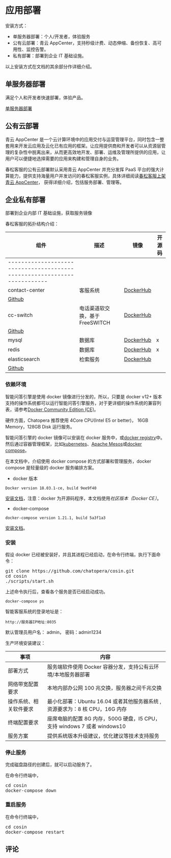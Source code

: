 # 应用部署

安装方式：

- 单服务器部署：个人/开发者，体验服务
- 公有云部署：青云 AppCenter，支持秒级计费、动态伸缩、备份恢复、高可用性、监控告警。
- 私有部署：部署到企业 IT 基础设施。

以上安装方式在文档的其余部分作详细介绍。

## 单服务器部署

满足个人和开发者快速部署，体验产品。

[单服务器部署](https://github.com/chatopera/cosin/wiki/%E6%9C%8D%E5%8A%A1%E5%99%A8%E9%83%A8%E7%BD%B2#%E5%8D%95%E6%9C%8D%E5%8A%A1%E5%99%A8%E9%83%A8%E7%BD%B2)

## 公有云部署

青云 AppCenter
是一个云计算环境中的应用交付与运营管理平台，同时包含一整套用来开发云应用及云化已有应用的框架。让应用提供商和开发者可以从资源层管理的复杂性中脱离出来，从而更高效地开发、部署、运维及管理所提供的应用，让用户可以便捷地选择需要的应用来构建和管理自身的业务。

春松客服的公有云部署默认采用青云 AppCenter 并充分发挥 PaaS 平台的强大计算能力，提供支持海量用户并发访问的春松客服实例，具体详细阅读<a
    href="https://github.com/chatopera/cosin/wiki/%E6%98%A5%E6%9D%BE%E5%AE%A2%E6%9C%8D%E4%B8%8A%E6%9E%B6%E9%9D%92%E4%BA%91AppCenter"
    target="_blank">春松客服上架青云 AppCenter</a>， 获得详细介绍，包括服务部署、管理等。

## 企业私有部署

部署到企业内部 IT 基础设施，获取服务镜像

春松客服的拓扑结构介绍：

| 组件                                                                     | 描述                            | 镜像                                                            | 开源码 |
| ------------------------------------------------------------------------ | ------------------------------- | --------------------------------------------------------------- | ------ |
| ------------------------------------------------------------------------ |
| contact-center                                                           | 客服系统                        | [DockerHub](https://hub.docker.com/r/chatopera/contact-center/) |
| [Github](https://github.com/chatopera/cosin/tree/develop/contact-center) |
| cc-switch                                                                | 电话渠道软交换，基于 FreeSWITCH | [DockerHub](https://hub.docker.com/r/chatopera/cc-switch/)      |
| [Github](https://github.com/chatopera/cosin/tree/develop/cc-switch)      |
| mysql                                                                    | 数据库                          | [DockerHub](https://hub.docker.com/_/mysql/)                    | x      |
| redis                                                                    | 数据库                          | [DockerHub](https://hub.docker.com/_/redis/)                    | x      |
| elasticsearch                                                            | 检索服务                        | [DockerHub](https://hub.docker.com/_/elasticsearch/)            |
| [Github](https://github.com/elastic/elasticsearch)                       |

### 依赖环境

智能问答引擎是使用 docker 镜像进行分发的，所以，只要是 docker v12+ 版本支持的操作系统都可以运行智能问答引擎服务，对于更详细的操作系统的兼容列表，请参考[Docker Community Edition
(CE)](https://www.docker.com/community-edition)。

硬件方面，Chatopera 推荐使用 4Core CPU(Intel E5 or better)， 16GB Memory，128GB Disk 运行服务。

智能问答引擎的 docker 镜像可以安装在 docker 服务中，或[docker
registry](https://docs.docker.com/registry/)中。然后通过容器管理框架，比如[kubernetes](https://kubernetes.io/)、[Apache
Mesos](http://mesos.apache.org/)或[docker compose](https://docs.docker.com/compose/)。

在本文档中，介绍使用 docker compose 的方式部署和管理服务，docker compose 是轻量级的 docker 服务编排方案。

- docker 版本

`Docker version 18.03.1-ce, build 9ee9f40`

[安装文档](https://docs.docker.com/install/)，注意：docker 为开源码程序，本文档使用*社区版本（Docker CE）*。

- docker-compose

`docker-compose version 1.21.1, build 5a3f1a3`

[安装文档](https://docs.docker.com/compose/install/)。

### 安装

假设 docker 已经被安装好，并且其进程已经启动，在命令行终端，执行下面命令：

<pre class="prettyprint">
git clone https://github.com/chatopera/cosin.git
cd cosin
./scripts/start.sh
</pre>

上述命令执行后，查看各个服务是否已经启动成功。

`docker-compose ps`

智能客服系统的登录地址是：

`http://服务器IP地址:8035`

默认管理员用户名： admin， 密码：admin1234

生产环境安装建议：

| 事项                   | 内容                                                                         |
| ---------------------- | ---------------------------------------------------------------------------- |
| 部署方式               | 服务端软件使用 Docker 容器分发，支持公有云环境/本地服务器部署                |
| 网络带宽配置要求       | 本地内部办公网 100 兆交换，服务器之间千兆交换                                |
| 操作系统、相关软件要求 | 最小化部署：Ubuntu 16.04 或者其他服务器系统 , 资源要求为：8 核 CPU，16G 内存 |
| 终端配置要求           | 座席电脑的配置 8G 内存，500G 硬盘，I5 CPU，支持 windows 7 或者 windows10     |
| 服务方案               | 提供系统版本升级建议，优化建议等技术支持服务                                 |

### 停止服务

完成磁盘路径的创建后，就可以启动服务了。

在命令行终端中，

<pre class="prettyprint">
cd cosin
docker-compose down    
</pre>

### 重启服务

在命令行终端中，

<pre class="prettyprint">
cd cosin
docker-compose restart
</pre>

## 评论

<script src="https://utteranc.es/client.js"
        repo="chatopera/docs"
        issue-term="pathname"
        label="Comment"
        theme="github-light"
        crossorigin="anonymous"
        async>
</script>
